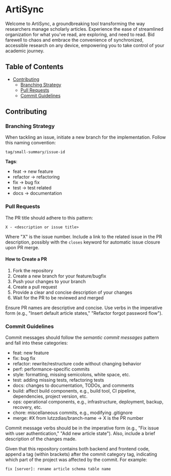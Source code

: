 # ArtiSync

Welcome to ArtiSync, a groundbreaking tool transforming the way researchers manage scholarly articles. Experience the ease of streamlined organization for what you've read, are exploring, and need to read. Bid farewell to chaos and embrace the convenience of synchronized, accessible research on any device, empowering you to take control of your academic journey.

## Table of Contents

- [Contributing](#contributing)
  - [Branching Strategy](#branches)
  - [Pull Requests](#pull-requests)
  - [Commit Guidelines](#commits)

## Contributing

### Branching Strategy

When tackling an issue, initiate a new branch for the implementation. Follow this naming convention:

```
tag/small-summary/issue-id
```

**Tags**:
* feat -> new feature
* refactor -> refactoring
* fix -> bug fix
* test -> test related
* docs -> documentation

### Pull Requests

The PR title should adhere to this pattern:

```
X - <description or issue title>
```

Where "X" is the issue number. Include a link to the related issue in the PR description, possibly with the `closes` keyword for automatic issue closure upon PR merge.

#### How to Create a PR

1. Fork the repository
2. Create a new branch for your feature/bugfix
3. Push your changes to your branch
4. Create a pull request
5. Provide a clear and concise description of your changes
6. Wait for the PR to be reviewed and merged

Ensure PR names are descriptive and concise. Use verbs in the imperative form (e.g., "Insert default article states," "Refactor forgot password flow").

### Commit Guidelines

Commit messages should follow the _semantic commit messages_ pattern and fall into these categories:

* feat: new feature
* fix: bug fix
* refactor: rewrite/restructure code without changing behavior
* perf: performance-specific commits
* style: formatting, missing semicolons, white space, etc.
* test: adding missing tests, refactoring tests
* docs: changes to documentation, TODOs, and comments
* build: affect build components, e.g., build tool, CI pipeline, dependencies, project version, etc.
* ops: operational components, e.g., infrastructure, deployment, backup, recovery, etc.
* chore: miscellaneous commits, e.g., modifying .gitignore
* merge: #X from lutzzdias/branch-name -> X is the PR number

Commit message verbs should be in the imperative form (e.g., "Fix issue with user authentication," "Add new article state"). Also, include a brief description of the changes made.

Given that this repository contains both backend and frontend code, append a tag (within brackets) after the commit category tag, indicating which part of the project was affected by the commit. For example:

```
fix [server]: rename article schema table name
```

